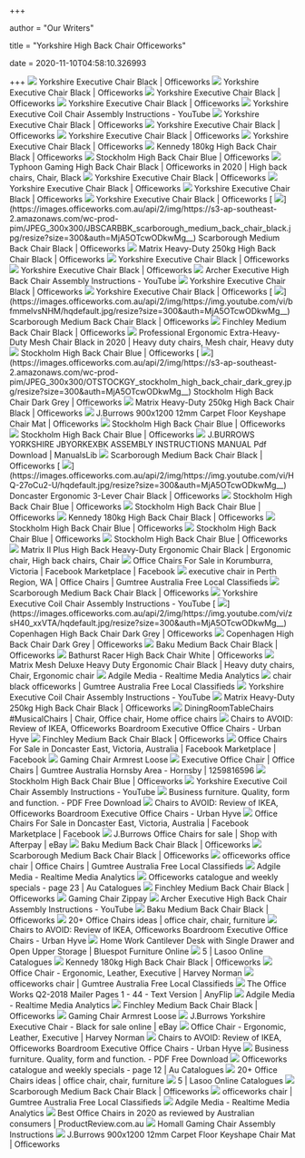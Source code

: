 +++
        
author = "Our Writers"
        
title = "Yorkshire High Back Chair Officeworks"
        
date = 2020-11-10T04:58:10.326993
        
+++
[ ![](https://s3-ap-southeast-2.amazonaws.com/wc-prod-pim/JPEG_1000x1000/JBYORKEXBK_yorkshire_executive_chair_black.jpg)](https://s3-ap-southeast-2.amazonaws.com/wc-prod-pim/JPEG_1000x1000/JBYORKEXBK_yorkshire_executive_chair_black.jpg) Yorkshire Executive Chair Black | Officeworks
[ ![](https://s3-ap-southeast-2.amazonaws.com/wc-prod-pim/JPEG_1000x1000/JBYORKEXBK_C_yorkshire_executive_chair_black.jpg)](https://s3-ap-southeast-2.amazonaws.com/wc-prod-pim/JPEG_1000x1000/JBYORKEXBK_C_yorkshire_executive_chair_black.jpg) Yorkshire Executive Chair Black | Officeworks
[ ![](https://s3-ap-southeast-2.amazonaws.com/wc-prod-pim/JPEG_1000x1000/JBYORKEXBK_B_yorkshire_executive_chair_black.jpg)](https://s3-ap-southeast-2.amazonaws.com/wc-prod-pim/JPEG_1000x1000/JBYORKEXBK_B_yorkshire_executive_chair_black.jpg) Yorkshire Executive Chair Black | Officeworks
[ ![](https://s3-ap-southeast-2.amazonaws.com/wc-prod-pim/JPEG_1000x1000/JBYORKEXBK_D_yorkshire_executive_chair_black.jpg)](https://s3-ap-southeast-2.amazonaws.com/wc-prod-pim/JPEG_1000x1000/JBYORKEXBK_D_yorkshire_executive_chair_black.jpg) Yorkshire Executive Chair Black | Officeworks
[ ![](https://i.ytimg.com/vi/dztwzXovg0U/mqdefault.jpg)](https://i.ytimg.com/vi/dztwzXovg0U/mqdefault.jpg) Yorkshire Executive Coil Chair Assembly Instructions - YouTube
[ ![](https://s3-ap-southeast-2.amazonaws.com/wc-prod-pim/JPEG_1000x1000/JBYORKEXBK_G_yorkshire_executive_chair_black.jpg)](https://s3-ap-southeast-2.amazonaws.com/wc-prod-pim/JPEG_1000x1000/JBYORKEXBK_G_yorkshire_executive_chair_black.jpg) Yorkshire Executive Chair Black | Officeworks
[ ![](https://s3-ap-southeast-2.amazonaws.com/wc-prod-pim/JPEG_1000x1000/JBYORKEXBK_H_yorkshire_executive_chair_black.jpg)](https://s3-ap-southeast-2.amazonaws.com/wc-prod-pim/JPEG_1000x1000/JBYORKEXBK_H_yorkshire_executive_chair_black.jpg) Yorkshire Executive Chair Black | Officeworks
[ ![](https://s3-ap-southeast-2.amazonaws.com/wc-prod-pim/JPEG_1000x1000/JBYORKEXBK_F_yorkshire_executive_chair_black.jpg)](https://s3-ap-southeast-2.amazonaws.com/wc-prod-pim/JPEG_1000x1000/JBYORKEXBK_F_yorkshire_executive_chair_black.jpg) Yorkshire Executive Chair Black | Officeworks
[ ![](https://photos-eu.bazaarvoice.com/photo/2/cGhvdG86b2ZmaWNld29ya3MtYXU/993d0161-8392-5885-9e2c-6309c0927506)](https://photos-eu.bazaarvoice.com/photo/2/cGhvdG86b2ZmaWNld29ya3MtYXU/993d0161-8392-5885-9e2c-6309c0927506) Yorkshire Executive Chair Black | Officeworks
[ ![](https://s3-ap-southeast-2.amazonaws.com/wc-prod-pim/JPEG_1000x1000/JBKENEDYBK_kennedy_180kg_high_back_chair_black.jpg)](https://s3-ap-southeast-2.amazonaws.com/wc-prod-pim/JPEG_1000x1000/JBKENEDYBK_kennedy_180kg_high_back_chair_black.jpg) Kennedy 180kg High Back Chair Black | Officeworks
[ ![](https://s3-ap-southeast-2.amazonaws.com/wc-prod-pim/JPEG_1000x1000/OTSTOCKBL_stockholm_high_back_chair_blue.jpg)](https://s3-ap-southeast-2.amazonaws.com/wc-prod-pim/JPEG_1000x1000/OTSTOCKBL_stockholm_high_back_chair_blue.jpg) Stockholm High Back Chair Blue | Officeworks
[ ![](https://i.pinimg.com/originals/58/91/a6/5891a6256badd57db667cb151eca22de.png)](https://i.pinimg.com/originals/58/91/a6/5891a6256badd57db667cb151eca22de.png) Typhoon Gaming High Back Chair Black | Officeworks in 2020 | High back  chairs, Chair, Black
[ ![](https://s3-ap-southeast-2.amazonaws.com/wc-prod-pim/JPEG_1000x1000/JBYORKEXBK_M_yorkshire_executive_chair_black.jpg)](https://s3-ap-southeast-2.amazonaws.com/wc-prod-pim/JPEG_1000x1000/JBYORKEXBK_M_yorkshire_executive_chair_black.jpg) Yorkshire Executive Chair Black | Officeworks
[ ![](https://s3-ap-southeast-2.amazonaws.com/wc-prod-pim/JPEG_1000x1000/JBYORKEXBK_I_yorkshire_executive_chair_black.jpg)](https://s3-ap-southeast-2.amazonaws.com/wc-prod-pim/JPEG_1000x1000/JBYORKEXBK_I_yorkshire_executive_chair_black.jpg) Yorkshire Executive Chair Black | Officeworks
[ ![](https://photos-eu.bazaarvoice.com/photo/2/cGhvdG86b2ZmaWNld29ya3MtYXU/9939956a-8bab-5845-9a2b-b343cf099a37)](https://photos-eu.bazaarvoice.com/photo/2/cGhvdG86b2ZmaWNld29ya3MtYXU/9939956a-8bab-5845-9a2b-b343cf099a37) Yorkshire Executive Chair Black | Officeworks
[ ![](https://s3-ap-southeast-2.amazonaws.com/wc-prod-pim/JPEG_1000x1000/JBYORKEXBK_K_yorkshire_executive_chair_black.jpg)](https://s3-ap-southeast-2.amazonaws.com/wc-prod-pim/JPEG_1000x1000/JBYORKEXBK_K_yorkshire_executive_chair_black.jpg) Yorkshire Executive Chair Black | Officeworks
[ ![](https://images.officeworks.com.au/api/2/img/https://s3-ap-southeast-2.amazonaws.com/wc-prod-pim/JPEG_300x300/JBSCARBBK_scarborough_medium_back_chair_black.jpg/resize?size=300&auth=MjA5OTcwODkwMg__)](https://images.officeworks.com.au/api/2/img/https://s3-ap-southeast-2.amazonaws.com/wc-prod-pim/JPEG_300x300/JBSCARBBK_scarborough_medium_back_chair_black.jpg/resize?size=300&auth=MjA5OTcwODkwMg__) Scarborough Medium Back Chair Black | Officeworks
[ ![](https://s3-ap-southeast-2.amazonaws.com/wc-prod-pim/JPEG_300x300/JBMATRHDFA_C_matrix_heavy_duty_250kg_high_back_chair_black.jpg)](https://s3-ap-southeast-2.amazonaws.com/wc-prod-pim/JPEG_300x300/JBMATRHDFA_C_matrix_heavy_duty_250kg_high_back_chair_black.jpg) Matrix Heavy-Duty 250kg High Back Chair Black | Officeworks
[ ![](https://photos-eu.bazaarvoice.com/photo/2/cGhvdG86b2ZmaWNld29ya3MtYXU/cd0f3ee2-9edd-55c5-9a8b-97aef5b03dc5)](https://photos-eu.bazaarvoice.com/photo/2/cGhvdG86b2ZmaWNld29ya3MtYXU/cd0f3ee2-9edd-55c5-9a8b-97aef5b03dc5) Yorkshire Executive Chair Black | Officeworks
[ ![](https://s3-ap-southeast-2.amazonaws.com/wc-prod-pim/JPEG_300x300/JBYORKEXBK_L_yorkshire_executive_chair_black.jpg)](https://s3-ap-southeast-2.amazonaws.com/wc-prod-pim/JPEG_300x300/JBYORKEXBK_L_yorkshire_executive_chair_black.jpg) Yorkshire Executive Chair Black | Officeworks
[ ![](https://i.ytimg.com/vi/IZ7pkdUK8Ko/maxresdefault.jpg)](https://i.ytimg.com/vi/IZ7pkdUK8Ko/maxresdefault.jpg) Archer Executive High Back Chair Assembly Instructions - YouTube
[ ![](https://s3-ap-southeast-2.amazonaws.com/wc-prod-pim/JPEG_1000x1000/JBYORKEXBK_J_yorkshire_executive_chair_black.jpg)](https://s3-ap-southeast-2.amazonaws.com/wc-prod-pim/JPEG_1000x1000/JBYORKEXBK_J_yorkshire_executive_chair_black.jpg) Yorkshire Executive Chair Black | Officeworks
[ ![](https://s3-ap-southeast-2.amazonaws.com/wc-prod-pim/JPEG_300x300/JBYORKEXBK_M_yorkshire_executive_chair_black.jpg)](https://s3-ap-southeast-2.amazonaws.com/wc-prod-pim/JPEG_300x300/JBYORKEXBK_M_yorkshire_executive_chair_black.jpg) Yorkshire Executive Chair Black | Officeworks
[ ![](https://images.officeworks.com.au/api/2/img/https://img.youtube.com/vi/bfmmelvsNHM/hqdefault.jpg/resize?size=300&auth=MjA5OTcwODkwMg__)](https://images.officeworks.com.au/api/2/img/https://img.youtube.com/vi/bfmmelvsNHM/hqdefault.jpg/resize?size=300&auth=MjA5OTcwODkwMg__) Scarborough Medium Back Chair Black | Officeworks
[ ![](https://s3-ap-southeast-2.amazonaws.com/wc-prod-pim/JPEG_1000x1000/JBFINCMBBK_finchley_medium_back_chair_black.jpg)](https://s3-ap-southeast-2.amazonaws.com/wc-prod-pim/JPEG_1000x1000/JBFINCMBBK_finchley_medium_back_chair_black.jpg) Finchley Medium Back Chair Black | Officeworks
[ ![](https://i.pinimg.com/originals/65/f5/9c/65f59ccaddb9ff51431fc69e621a0364.png)](https://i.pinimg.com/originals/65/f5/9c/65f59ccaddb9ff51431fc69e621a0364.png) Professional Ergonomic Extra-Heavy-Duty Mesh Chair Black in 2020 | Heavy  duty chairs, Mesh chair, Heavy duty
[ ![](https://s3-ap-southeast-2.amazonaws.com/wc-prod-pim/JPEG_1000x1000/OTSTOCKBL_D_stockholm_high_back_chair_blue.jpg)](https://s3-ap-southeast-2.amazonaws.com/wc-prod-pim/JPEG_1000x1000/OTSTOCKBL_D_stockholm_high_back_chair_blue.jpg) Stockholm High Back Chair Blue | Officeworks
[ ![](https://images.officeworks.com.au/api/2/img/https://s3-ap-southeast-2.amazonaws.com/wc-prod-pim/JPEG_300x300/OTSTOCKGY_stockholm_high_back_chair_dark_grey.jpg/resize?size=300&auth=MjA5OTcwODkwMg__)](https://images.officeworks.com.au/api/2/img/https://s3-ap-southeast-2.amazonaws.com/wc-prod-pim/JPEG_300x300/OTSTOCKGY_stockholm_high_back_chair_dark_grey.jpg/resize?size=300&auth=MjA5OTcwODkwMg__) Stockholm High Back Chair Dark Grey | Officeworks
[ ![](https://i.ytimg.com/vi/HxGGFi5hgoM/maxresdefault.jpg)](https://i.ytimg.com/vi/HxGGFi5hgoM/maxresdefault.jpg) Matrix Heavy-Duty 250kg High Back Chair Black | Officeworks
[ ![](https://s3-ap-southeast-2.amazonaws.com/wc-prod-pim/JPEG_1000x1000/JBCARPKE12_j_burrows_carpet_floor_12mm_keyshape_chair_mat_900x1200.jpg)](https://s3-ap-southeast-2.amazonaws.com/wc-prod-pim/JPEG_1000x1000/JBCARPKE12_j_burrows_carpet_floor_12mm_keyshape_chair_mat_900x1200.jpg) J.Burrows 900x1200 12mm Carpet Floor Keyshape Chair Mat | Officeworks
[ ![](https://s3-ap-southeast-2.amazonaws.com/wc-prod-pim/JPEG_1000x1000/OTSTOCKBL_C_stockholm_high_back_chair_blue.jpg)](https://s3-ap-southeast-2.amazonaws.com/wc-prod-pim/JPEG_1000x1000/OTSTOCKBL_C_stockholm_high_back_chair_blue.jpg) Stockholm High Back Chair Blue | Officeworks
[ ![](https://s3-ap-southeast-2.amazonaws.com/wc-prod-pim/JPEG_1000x1000/OTSTOCKBL_B_stockholm_high_back_chair_blue.jpg)](https://s3-ap-southeast-2.amazonaws.com/wc-prod-pim/JPEG_1000x1000/OTSTOCKBL_B_stockholm_high_back_chair_blue.jpg) Stockholm High Back Chair Blue | Officeworks
[ ![](https://data2.manualslib.com/product_thumbs/en/37/183/18254/1825393_yorkshire_jbyorkexbk_product.jpg)](https://data2.manualslib.com/product_thumbs/en/37/183/18254/1825393_yorkshire_jbyorkexbk_product.jpg) J.BURROWS YORKSHIRE JBYORKEXBK ASSEMBLY INSTRUCTIONS MANUAL Pdf Download |  ManualsLib
[ ![](https://i.ytimg.com/vi/bfmmelvsNHM/maxresdefault.jpg)](https://i.ytimg.com/vi/bfmmelvsNHM/maxresdefault.jpg) Scarborough Medium Back Chair Black | Officeworks
[ ![](https://images.officeworks.com.au/api/2/img/https://img.youtube.com/vi/HQ-27oCu2-U/hqdefault.jpg/resize?size=300&auth=MjA5OTcwODkwMg__)](https://images.officeworks.com.au/api/2/img/https://img.youtube.com/vi/HQ-27oCu2-U/hqdefault.jpg/resize?size=300&auth=MjA5OTcwODkwMg__) Doncaster Ergonomic 3-Lever Chair Black | Officeworks
[ ![](https://s3-ap-southeast-2.amazonaws.com/wc-prod-pim/JPEG_1000x1000/OTSTOCKBL_E_stockholm_high_back_chair_blue.jpg)](https://s3-ap-southeast-2.amazonaws.com/wc-prod-pim/JPEG_1000x1000/OTSTOCKBL_E_stockholm_high_back_chair_blue.jpg) Stockholm High Back Chair Blue | Officeworks
[ ![](https://s3-ap-southeast-2.amazonaws.com/wc-prod-pim/JPEG_1000x1000/OTSTOCKBL_G_stockholm_high_back_chair_blue.jpg)](https://s3-ap-southeast-2.amazonaws.com/wc-prod-pim/JPEG_1000x1000/OTSTOCKBL_G_stockholm_high_back_chair_blue.jpg) Stockholm High Back Chair Blue | Officeworks
[ ![](https://s3-ap-southeast-2.amazonaws.com/wc-prod-pim/JPEG_1000x1000/JBKENEDYBK_J_kennedy_180kg_high_back_chair_black.jpg)](https://s3-ap-southeast-2.amazonaws.com/wc-prod-pim/JPEG_1000x1000/JBKENEDYBK_J_kennedy_180kg_high_back_chair_black.jpg) Kennedy 180kg High Back Chair Black | Officeworks
[ ![](https://s3-ap-southeast-2.amazonaws.com/wc-prod-pim/JPEG_300x300/OTSTOCKGY_O_stockholm_high_back_chair_dark_grey.jpg)](https://s3-ap-southeast-2.amazonaws.com/wc-prod-pim/JPEG_300x300/OTSTOCKGY_O_stockholm_high_back_chair_dark_grey.jpg) Stockholm High Back Chair Blue | Officeworks
[ ![](https://s3-ap-southeast-2.amazonaws.com/wc-prod-pim/JPEG_300x300/OTSTOCKGY_H_stockholm_high_back_chair_dark_grey.jpg)](https://s3-ap-southeast-2.amazonaws.com/wc-prod-pim/JPEG_300x300/OTSTOCKGY_H_stockholm_high_back_chair_dark_grey.jpg) Stockholm High Back Chair Blue | Officeworks
[ ![](https://s3-ap-southeast-2.amazonaws.com/wc-prod-pim/JPEG_1000x1000/OTSTOCKGY_D_stockholm_high_back_chair_dark_grey.jpg)](https://s3-ap-southeast-2.amazonaws.com/wc-prod-pim/JPEG_1000x1000/OTSTOCKGY_D_stockholm_high_back_chair_dark_grey.jpg) Stockholm High Back Chair Blue | Officeworks
[ ![](https://i.pinimg.com/236x/58/02/d7/5802d77a96d01080df1152eab53c5afc.jpg)](https://i.pinimg.com/236x/58/02/d7/5802d77a96d01080df1152eab53c5afc.jpg) Matrix II Plus High Back Heavy-Duty Ergonomic Chair Black | Ergonomic chair,  High back chairs, Chair
[ ![](https://lookaside.fbsbx.com/lookaside/crawler/media/?media_id=10158460190957902)](https://lookaside.fbsbx.com/lookaside/crawler/media/?media_id=10158460190957902) Office Chairs For Sale in Korumburra, Victoria | Facebook Marketplace |  Facebook
[ ![](https://i.ebayimg.com/images/g/1KEAAOSwe~JfXH8A/s-l400.webp)](https://i.ebayimg.com/images/g/1KEAAOSwe~JfXH8A/s-l400.webp) executive chair in Perth Region, WA | Office Chairs | Gumtree Australia  Free Local Classifieds
[ ![](https://s3-ap-southeast-2.amazonaws.com/wc-prod-pim/JPEG_1000x1000/JBSCARBBK_G_scarborough_medium_back_chair_black.jpg)](https://s3-ap-southeast-2.amazonaws.com/wc-prod-pim/JPEG_1000x1000/JBSCARBBK_G_scarborough_medium_back_chair_black.jpg) Scarborough Medium Back Chair Black | Officeworks
[ ![](https://i.ytimg.com/vi/p2NIgZOYVUo/hqdefault.jpg?sqp=-oaymwEiCKgBEF5IWvKriqkDFQgBFQAAAAAYASUAAMhCPQCAokN4AQ==&rs=AOn4CLAzkjUOieYTkWlHzkocFD16zS_N3Q)](https://i.ytimg.com/vi/p2NIgZOYVUo/hqdefault.jpg?sqp=-oaymwEiCKgBEF5IWvKriqkDFQgBFQAAAAAYASUAAMhCPQCAokN4AQ==&rs=AOn4CLAzkjUOieYTkWlHzkocFD16zS_N3Q) Yorkshire Executive Coil Chair Assembly Instructions - YouTube
[ ![](https://images.officeworks.com.au/api/2/img/https://img.youtube.com/vi/zsH40_xxVTA/hqdefault.jpg/resize?size=300&auth=MjA5OTcwODkwMg__)](https://images.officeworks.com.au/api/2/img/https://img.youtube.com/vi/zsH40_xxVTA/hqdefault.jpg/resize?size=300&auth=MjA5OTcwODkwMg__) Copenhagen High Back Chair Dark Grey | Officeworks
[ ![](https://s3-ap-southeast-2.amazonaws.com/wc-prod-pim/JPEG_1000x1000/OTCOPENGR_copenhagen_high_back_chair_dark_grey.jpg)](https://s3-ap-southeast-2.amazonaws.com/wc-prod-pim/JPEG_1000x1000/OTCOPENGR_copenhagen_high_back_chair_dark_grey.jpg) Copenhagen High Back Chair Dark Grey | Officeworks
[ ![](https://s3-ap-southeast-2.amazonaws.com/wc-prod-pim/JPEG_300x300/JBBAKUMBWH_C_baku_medium_back_chair_white.jpg)](https://s3-ap-southeast-2.amazonaws.com/wc-prod-pim/JPEG_300x300/JBBAKUMBWH_C_baku_medium_back_chair_white.jpg) Baku Medium Back Chair Black | Officeworks
[ ![](https://s3-ap-southeast-2.amazonaws.com/wc-prod-pim/JPEG_1000x1000/JBBATHCHWH_C_bathurst_racer_high_back_chair_white.jpg)](https://s3-ap-southeast-2.amazonaws.com/wc-prod-pim/JPEG_1000x1000/JBBATHCHWH_C_bathurst_racer_high_back_chair_white.jpg) Bathurst Racer High Back Chair White | Officeworks
[ ![](https://i.pinimg.com/236x/43/d5/51/43d55101d60ff35394f207c9473218e2.jpg)](https://i.pinimg.com/236x/43/d5/51/43d55101d60ff35394f207c9473218e2.jpg) Matrix Mesh Deluxe Heavy Duty Ergonomic Chair Black | Heavy duty chairs,  Chair, Ergonomic chair
[ ![](https://adgile.blob.core.windows.net/prints/2b600c36-1953-4d95-952c-2ef488a5e8b1.jpg)](https://adgile.blob.core.windows.net/prints/2b600c36-1953-4d95-952c-2ef488a5e8b1.jpg) Adgile Media - Realtime Media Analytics
[ ![](https://i.ebayimg.com/images/g/J3UAAOSwSXdfnBJL/s-l400.webp)](https://i.ebayimg.com/images/g/J3UAAOSwSXdfnBJL/s-l400.webp) chair black officeworks | Gumtree Australia Free Local Classifieds
[ ![](https://i.ytimg.com/vi/6RuAjuUyzjs/hqdefault.jpg?sqp=-oaymwEiCKgBEF5IWvKriqkDFQgBFQAAAAAYASUAAMhCPQCAokN4AQ==&rs=AOn4CLC6F5wKMhS4ae8wzRAK86CzAsot6w)](https://i.ytimg.com/vi/6RuAjuUyzjs/hqdefault.jpg?sqp=-oaymwEiCKgBEF5IWvKriqkDFQgBFQAAAAAYASUAAMhCPQCAokN4AQ==&rs=AOn4CLC6F5wKMhS4ae8wzRAK86CzAsot6w) Yorkshire Executive Coil Chair Assembly Instructions - YouTube
[ ![](https://s3-ap-southeast-2.amazonaws.com/wc-prod-pim/JPEG_1000x1000/JBMATRHDFA_F_matrix_heavy_duty_250kg_high_back_chair_black.jpg)](https://s3-ap-southeast-2.amazonaws.com/wc-prod-pim/JPEG_1000x1000/JBMATRHDFA_F_matrix_heavy_duty_250kg_high_back_chair_black.jpg) Matrix Heavy-Duty 250kg High Back Chair Black | Officeworks
[ ![](https://i.pinimg.com/474x/f1/23/6f/f1236f0b2a2379c875d2330109d6ac17.jpg)](https://i.pinimg.com/474x/f1/23/6f/f1236f0b2a2379c875d2330109d6ac17.jpg) DiningRoomTableChairs #MusicalChairs | Chair, Office chair, Home office  chairs
[ ![](https://blog.urbanhyve.com.au/wp-content/uploads/2014/04/office-chair-review-628x400.jpg)](https://blog.urbanhyve.com.au/wp-content/uploads/2014/04/office-chair-review-628x400.jpg) Chairs to AVOID: Review of IKEA, Officeworks Boardroom Executive Office  Chairs - Urban Hyve
[ ![](https://s3-ap-southeast-2.amazonaws.com/wc-prod-pim/JPEG_1000x1000/JBFINCMBBK_C_finchley_medium_back_chair_black.jpg)](https://s3-ap-southeast-2.amazonaws.com/wc-prod-pim/JPEG_1000x1000/JBFINCMBBK_C_finchley_medium_back_chair_black.jpg) Finchley Medium Back Chair Black | Officeworks
[ ![](https://lookaside.fbsbx.com/lookaside/crawler/media/?media_id=3901232453226901)](https://lookaside.fbsbx.com/lookaside/crawler/media/?media_id=3901232453226901) Office Chairs For Sale in Doncaster East, Victoria, Australia | Facebook  Marketplace | Facebook
[ ![](https://s3-ap-southeast-2.amazonaws.com/wc-prod-pim/JPEG_1000x1000/JBBATHCHRD_Images_E_bathurst_chair_red.jpg)](https://s3-ap-southeast-2.amazonaws.com/wc-prod-pim/JPEG_1000x1000/JBBATHCHRD_Images_E_bathurst_chair_red.jpg) Gaming Chair Armrest Loose
[ ![](https://i.ebayimg.com/images/g/c8sAAOSwvddfk9J1/s-l800.webp)](https://i.ebayimg.com/images/g/c8sAAOSwvddfk9J1/s-l800.webp) Executive Office Chair | Office Chairs | Gumtree Australia Hornsby Area -  Hornsby | 1259816596
[ ![](https://s3-ap-southeast-2.amazonaws.com/wc-prod-pim/JPEG_1000x1000/OTSTOCKGY_C_stockholm_high_back_chair_dark_grey.jpg)](https://s3-ap-southeast-2.amazonaws.com/wc-prod-pim/JPEG_1000x1000/OTSTOCKGY_C_stockholm_high_back_chair_dark_grey.jpg) Stockholm High Back Chair Blue | Officeworks
[ ![](https://i.ytimg.com/vi/Xb2gK6jC3Mk/hqdefault.jpg?sqp=-oaymwEiCKgBEF5IWvKriqkDFQgBFQAAAAAYASUAAMhCPQCAokN4AQ==&rs=AOn4CLCFt0Z8XqVi-ESDtOlpRf5u5nX7GQ)](https://i.ytimg.com/vi/Xb2gK6jC3Mk/hqdefault.jpg?sqp=-oaymwEiCKgBEF5IWvKriqkDFQgBFQAAAAAYASUAAMhCPQCAokN4AQ==&rs=AOn4CLCFt0Z8XqVi-ESDtOlpRf5u5nX7GQ) Yorkshire Executive Coil Chair Assembly Instructions - YouTube
[ ![](https://docplayer.net/docs-images/89/100874086/images/8-14.jpg)](https://docplayer.net/docs-images/89/100874086/images/8-14.jpg) Business furniture. Quality, form and function. - PDF Free Download
[ ![](https://blog.urbanhyve.com.au/wp-content/uploads/2014/04/office-chairs-review-49.png)](https://blog.urbanhyve.com.au/wp-content/uploads/2014/04/office-chairs-review-49.png) Chairs to AVOID: Review of IKEA, Officeworks Boardroom Executive Office  Chairs - Urban Hyve
[ ![](https://lookaside.fbsbx.com/lookaside/crawler/media/?media_id=10158829887086550)](https://lookaside.fbsbx.com/lookaside/crawler/media/?media_id=10158829887086550) Office Chairs For Sale in Doncaster East, Victoria, Australia | Facebook  Marketplace | Facebook
[ ![](https://i.ebayimg.com/thumbs/images/g/RWwAAOSwVjdflsVN/s-l300.jpg)](https://i.ebayimg.com/thumbs/images/g/RWwAAOSwVjdflsVN/s-l300.jpg) J.Burrows Office Chairs for sale | Shop with Afterpay | eBay
[ ![](https://s3-ap-southeast-2.amazonaws.com/wc-prod-pim/JPEG_1000x1000/JBBAKUMBBK_E_baku_medium_back_chair_black.jpg)](https://s3-ap-southeast-2.amazonaws.com/wc-prod-pim/JPEG_1000x1000/JBBAKUMBBK_E_baku_medium_back_chair_black.jpg) Baku Medium Back Chair Black | Officeworks
[ ![](https://s3-ap-southeast-2.amazonaws.com/wc-prod-pim/JPEG_1000x1000/JBSCARBBK_H_scarborough_medium_back_chair_black.jpg)](https://s3-ap-southeast-2.amazonaws.com/wc-prod-pim/JPEG_1000x1000/JBSCARBBK_H_scarborough_medium_back_chair_black.jpg) Scarborough Medium Back Chair Black | Officeworks
[ ![](https://i.ebayimg.com/images/g/U6UAAOSw~nFfmVC7/s-l400.webp)](https://i.ebayimg.com/images/g/U6UAAOSw~nFfmVC7/s-l400.webp) officeworks office chair | Office Chairs | Gumtree Australia Free Local  Classifieds
[ ![](https://adgile.blob.core.windows.net/prints/2e91644f-db5b-414f-b806-835d21621141.jpg)](https://adgile.blob.core.windows.net/prints/2e91644f-db5b-414f-b806-835d21621141.jpg) Adgile Media - Realtime Media Analytics
[ ![](https://au-catalogues.com/public/gimg/5/3/4/7/7/8/534778-900-100000.jpg)](https://au-catalogues.com/public/gimg/5/3/4/7/7/8/534778-900-100000.jpg) Officeworks catalogue and weekly specials - page 23 | Au Catalogues
[ ![](https://s3-ap-southeast-2.amazonaws.com/wc-prod-pim/JPEG_300x300/JBFINCMBBK_H_finchley_medium_back_chair_black.jpg)](https://s3-ap-southeast-2.amazonaws.com/wc-prod-pim/JPEG_300x300/JBFINCMBBK_H_finchley_medium_back_chair_black.jpg) Finchley Medium Back Chair Black | Officeworks
[ ![](https://s3-ap-southeast-2.amazonaws.com/wc-prod-pim/Category_400x400/Office-chairs-and-seating.jpg)](https://s3-ap-southeast-2.amazonaws.com/wc-prod-pim/Category_400x400/Office-chairs-and-seating.jpg) Gaming Chair Zippay
[ ![](https://i.ytimg.com/vi/bxMRAsEDp9w/hqdefault.jpg)](https://i.ytimg.com/vi/bxMRAsEDp9w/hqdefault.jpg) Archer Executive High Back Chair Assembly Instructions - YouTube
[ ![](https://s3-ap-southeast-2.amazonaws.com/wc-prod-pim/JPEG_1000x1000/JBBAKUMBBK_L_baku_medium_back_chair_black.jpg)](https://s3-ap-southeast-2.amazonaws.com/wc-prod-pim/JPEG_1000x1000/JBBAKUMBBK_L_baku_medium_back_chair_black.jpg) Baku Medium Back Chair Black | Officeworks
[ ![](https://i.pinimg.com/236x/6f/fa/99/6ffa99e367681f8cca63334078b90215.jpg)](https://i.pinimg.com/236x/6f/fa/99/6ffa99e367681f8cca63334078b90215.jpg) 20+ Office Chairs ideas | office chair, chair, furniture
[ ![](https://blog.urbanhyve.com.au/wp-content/uploads/2014/04/Boardroom-Executive-Office-Chair-Avoid-54.png)](https://blog.urbanhyve.com.au/wp-content/uploads/2014/04/Boardroom-Executive-Office-Chair-Avoid-54.png) Chairs to AVOID: Review of IKEA, Officeworks Boardroom Executive Office  Chairs - Urban Hyve
[ ![](https://www.bluespotfurniture.com/wp-content/uploads/2020/09/SOHOCD12SDOUSWH.jpg)](https://www.bluespotfurniture.com/wp-content/uploads/2020/09/SOHOCD12SDOUSWH.jpg) Home Work Cantilever Desk with Single Drawer and Open Upper Storage |  Bluespot Furniture Online
[ ![](https://d3i63g6yqk8ui8.cloudfront.net/imageicon/ofw/prod/j00586749/c_001/page_001/ofw_prod_j00586749_c_001_page_001_ijbscarbgr_ODP.jpg)](https://d3i63g6yqk8ui8.cloudfront.net/imageicon/ofw/prod/j00586749/c_001/page_001/ofw_prod_j00586749_c_001_page_001_ijbscarbgr_ODP.jpg) 5 | Lasoo Online Catalogues
[ ![](https://s3-ap-southeast-2.amazonaws.com/wc-prod-pim/JPEG_1000x1000/JBKENEDYBK_E_kennedy_180kg_high_back_chair_black.jpg)](https://s3-ap-southeast-2.amazonaws.com/wc-prod-pim/JPEG_1000x1000/JBKENEDYBK_E_kennedy_180kg_high_back_chair_black.jpg) Kennedy 180kg High Back Chair Black | Officeworks
[ ![](https://azcd.harveynorman.com.au/media/catalog/product/cache/21/small_image/445x249/9df78eab33525d08d6e5fb8d27136e95/w/e/webster-chair-configurable.jpg)](https://azcd.harveynorman.com.au/media/catalog/product/cache/21/small_image/445x249/9df78eab33525d08d6e5fb8d27136e95/w/e/webster-chair-configurable.jpg) Office Chair - Ergonomic, Leather, Executive | Harvey Norman
[ ![](https://i.ebayimg.com/images/g/mkEAAOSwJfRfn-qv/s-l400.webp)](https://i.ebayimg.com/images/g/mkEAAOSwJfRfn-qv/s-l400.webp) officeworks chair | Gumtree Australia Free Local Classifieds
[ ![](http://online.anyflip.com/ysvp/wvao/files/mobile/1.jpg)](http://online.anyflip.com/ysvp/wvao/files/mobile/1.jpg) The Office Works Q2-2018 Mailer Pages 1 - 44 - Text Version | AnyFlip
[ ![](https://adgile.blob.core.windows.net/prints/6140d057-383d-4b24-a347-b53370e09397.jpg)](https://adgile.blob.core.windows.net/prints/6140d057-383d-4b24-a347-b53370e09397.jpg) Adgile Media - Realtime Media Analytics
[ ![](https://s3-ap-southeast-2.amazonaws.com/wc-prod-pim/JPEG_1000x1000/JBFINCMBBK_B_finchley_medium_back_chair_black.jpg)](https://s3-ap-southeast-2.amazonaws.com/wc-prod-pim/JPEG_1000x1000/JBFINCMBBK_B_finchley_medium_back_chair_black.jpg) Finchley Medium Back Chair Black | Officeworks
[ ![](https://images-na.ssl-images-amazon.com/images/I/61TAT91mM6L._SX425_.jpg)](https://images-na.ssl-images-amazon.com/images/I/61TAT91mM6L._SX425_.jpg) Gaming Chair Armrest Loose
[ ![](https://i.ebayimg.com/images/g/q7AAAOSw~ZlfeW42/s-l225.jpg)](https://i.ebayimg.com/images/g/q7AAAOSw~ZlfeW42/s-l225.jpg) J.Burrows Yorkshire Executive Chair - Black for sale online | eBay
[ ![](https://azcd.harveynorman.com.au/media/catalog/product/cache/21/small_image/445x249/9df78eab33525d08d6e5fb8d27136e95/p/i/pinnacle-chair-configurable.jpg)](https://azcd.harveynorman.com.au/media/catalog/product/cache/21/small_image/445x249/9df78eab33525d08d6e5fb8d27136e95/p/i/pinnacle-chair-configurable.jpg) Office Chair - Ergonomic, Leather, Executive | Harvey Norman
[ ![](https://blog.urbanhyve.com.au/wp-content/uploads/2014/04/office-chair-review.jpg)](https://blog.urbanhyve.com.au/wp-content/uploads/2014/04/office-chair-review.jpg) Chairs to AVOID: Review of IKEA, Officeworks Boardroom Executive Office  Chairs - Urban Hyve
[ ![](https://docplayer.net/docs-images/89/100874086/images/5-1.jpg)](https://docplayer.net/docs-images/89/100874086/images/5-1.jpg) Business furniture. Quality, form and function. - PDF Free Download
[ ![](https://au-catalogues.com/public/gimg/5/5/9/4/3/8/559438-900-100000.jpg)](https://au-catalogues.com/public/gimg/5/5/9/4/3/8/559438-900-100000.jpg) Officeworks catalogue and weekly specials - page 12 | Au Catalogues
[ ![](https://i.pinimg.com/236x/40/7b/cc/407bcc9190c1a71e9d54cf60bd7fe185--desk-chairs-office-chairs.jpg)](https://i.pinimg.com/236x/40/7b/cc/407bcc9190c1a71e9d54cf60bd7fe185--desk-chairs-office-chairs.jpg) 20+ Office Chairs ideas | office chair, chair, furniture
[ ![](https://d3i63g6yqk8ui8.cloudfront.net/imageicon/ofw/prod/j00586749/c_001/page_001/ofw_prod_j00586749_c_001_page_001_ijbscarbbl_ODP.jpg)](https://d3i63g6yqk8ui8.cloudfront.net/imageicon/ofw/prod/j00586749/c_001/page_001/ofw_prod_j00586749_c_001_page_001_ijbscarbbl_ODP.jpg) 5 | Lasoo Online Catalogues
[ ![](https://s3-ap-southeast-2.amazonaws.com/wc-prod-pim/JPEG_1000x1000/JBSCARBBK_F_scarborough_medium_back_chair_black.jpg)](https://s3-ap-southeast-2.amazonaws.com/wc-prod-pim/JPEG_1000x1000/JBSCARBBK_F_scarborough_medium_back_chair_black.jpg) Scarborough Medium Back Chair Black | Officeworks
[ ![](https://i.ebayimg.com/images/g/0fQAAOSwxvNfoQCF/s-l400.webp)](https://i.ebayimg.com/images/g/0fQAAOSwxvNfoQCF/s-l400.webp) officeworks chair | Gumtree Australia Free Local Classifieds
[ ![](https://adgile.blob.core.windows.net/prints/24402bbc-db6e-428f-926c-66de1ecdec96.jpg)](https://adgile.blob.core.windows.net/prints/24402bbc-db6e-428f-926c-66de1ecdec96.jpg) Adgile Media - Realtime Media Analytics
[ ![](https://cdn.productreview.com.au/resize/listing-picture/7315e00e-69b2-4e66-9d83-b4a8da0b51a4?width=170&height=170&v=2)](https://cdn.productreview.com.au/resize/listing-picture/7315e00e-69b2-4e66-9d83-b4a8da0b51a4?width=170&height=170&v=2) Best Office Chairs in 2020 as reviewed by Australian consumers |  ProductReview.com.au
[ ![](https://images-na.ssl-images-amazon.com/images/I/717nldQZb8L._SX425_.jpg)](https://images-na.ssl-images-amazon.com/images/I/717nldQZb8L._SX425_.jpg) Homall Gaming Chair Assembly Instructions
[ ![](https://s3-ap-southeast-2.amazonaws.com/wc-prod-pim/JPEG_1000x1000/JBCARPKE12_C_j_burrows_carpet_floor_12mm_keyshape_chair_mat_900x1200.jpg)](https://s3-ap-southeast-2.amazonaws.com/wc-prod-pim/JPEG_1000x1000/JBCARPKE12_C_j_burrows_carpet_floor_12mm_keyshape_chair_mat_900x1200.jpg) J.Burrows 900x1200 12mm Carpet Floor Keyshape Chair Mat | Officeworks
